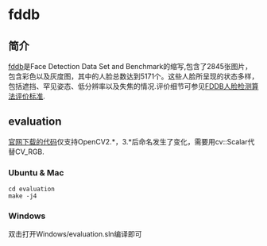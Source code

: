 # fddb

## 简介

[fddb](http://vis-www.cs.umass.edu/fddb/index.html)是Face Detection Data Set and Benchmark的缩写,包含了2845张图片，包含彩色以及灰度图，其中的人脸总数达到5171个。这些人脸所呈现的状态多样，包括遮挡、罕见姿态、低分辨率以及失焦的情况.评价细节可参见[FDDB人脸检测算法评价标准](https://yinguobing.com/fddb/).

## evaluation

[官网下载的代码](http://vis-www.cs.umass.edu/fddb/evaluation.tgz)仅支持OpenCV2.\*，3.\*后命名发生了变化，需要用cv::Scalar代替CV_RGB.

### Ubuntu & Mac

```
cd evaluation
make -j4
```

### Windows
双击打开Windows/evaluation.sln编译即可